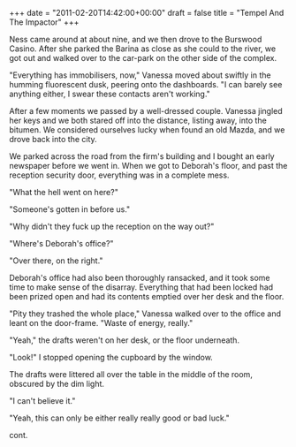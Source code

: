 +++
date = "2011-02-20T14:42:00+00:00"
draft = false
title = "Tempel And The Impactor"
+++
<p>Ness came around at about nine, and we then drove to the Burswood Casino. After she parked the Barina as close as she could to the river, we got out and walked over to the car-park on the other side of the complex. </p>&#13;
<p>"Everything has immobilisers, now," Vanessa moved about swiftly in the humming fluorescent dusk, peering onto the dashboards. "I can barely see anything either, I swear these contacts aren't working."</p>&#13;
<p>After a few moments we passed by a well-dressed couple. Vanessa jingled her keys and we both stared off into the distance, listing away, into the bitumen. We considered ourselves lucky when found an old Mazda, and we drove back into the city.</p>&#13;
<p>We parked across the road from the firm's building and I bought an early newspaper before we went in. When we got to Deborah's floor, and past the reception security door, everything was in a complete mess.</p>&#13;
<p>"What the hell went on here?"</p>&#13;
<p>"Someone's gotten in before us."</p>&#13;
<p>"Why didn't they fuck up the reception on the way out?"</p>&#13;
<p>"Where's Deborah's office?"</p>&#13;
<p>"Over there, on the right."</p>&#13;
<p>Deborah's office had also been thoroughly ransacked, and it took some time to make sense of the disarray. Everything that had been locked had been prized open and had its contents emptied over her desk and the floor.</p>&#13;
<p>"Pity they trashed the whole place," Vanessa walked over to the office and leant on the door-frame. "Waste of energy, really."</p>&#13;
<p>"Yeah," the drafts weren't on her desk, or the floor underneath.</p>&#13;
<p>"Look!" I stopped opening the cupboard by the window.</p>&#13;
<p>The drafts were littered all over the table in the middle of the room, obscured by the dim light.</p>&#13;
<p>"I can't believe it."</p>&#13;
<p>"Yeah, this can only be either really really good or bad luck."</p>&#13;
<p>cont.</p> 
